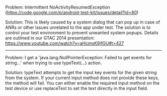 Problem: Intermittent NoActivityResumedException
(https://code.google.com/p/android-test-kit/issues/detail?id=80)

Solution: This is likely caused by a system dialog that can pop up in case of ANRs or other issues unrelated to the app under test. The solution is to control your test environment to prevent unwanted system popups. Details are outlined in our GTAC 2014 presentation: https://www.youtube.com/watch?v=aHcmsK9jfGU#t=427


---


Problem: I get a 'java.lang.NullPointerException: Failed to get events for string...' when trying to use typeText(...) action.

Solution: typeText attempts to get the input key events for the given string from the system. If your current input method does not provide these keys, the method will fail. You can either enable the required input method on the test device or use replaceText to set the text directly in the input field.